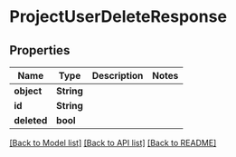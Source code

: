 # ProjectUserDeleteResponse

## Properties

Name | Type | Description | Notes
------------ | ------------- | ------------- | -------------
**object** | **String** |  | 
**id** | **String** |  | 
**deleted** | **bool** |  | 

[[Back to Model list]](../README.md#documentation-for-models) [[Back to API list]](../README.md#documentation-for-api-endpoints) [[Back to README]](../README.md)


